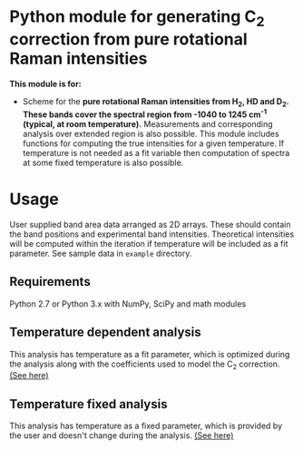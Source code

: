 # Python module for generating C<sub>2</sub> correction from pure rotational Raman intensities

**This module is for:**

 - Scheme for the **pure rotational Raman intensities from H<sub>2</sub>, HD and D<sub>2</sub>. These bands cover the spectral region from -1040 to 1245 cm<sup>-1</sup> (typical, at room temperature).** Measurements and corresponding analysis over extended region is also possible. This module includes functions for computing the true intensities for a given temperature. If temperature is not needed as a fit variable then computation of spectra at some fixed temperature is also possible.

# Usage
User supplied band area data arranged as 2D arrays. These should contain the band positions and experimental band intensities. Theoretical intensities will be computed within the iteration if temperature will be included as a fit parameter. See sample data in `example` directory.

Requirements
----------------
Python 2.7 or Python 3.x with NumPy, SciPy and math modules


## Temperature dependent analysis

This analysis has temperature as a fit parameter, which is optimized during the analysis along with the coefficients used to model the C<sub>2</sub> correction. [(See here)](https://github.com/ankit7540/IntensityCalbr/tree/master/PythonModule/determine_C2/rotationalRaman_H2_HD_D2/t_dependent)


## Temperature fixed analysis

This analysis has temperature as a fixed parameter, which is provided by the user and doesn't change during the analysis. [(See here)](https://github.com/ankit7540/IntensityCalbr/tree/master/PythonModule/determine_C2/rotationalRaman_H2_HD_D2/t_independent)
